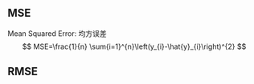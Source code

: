 ## MSE
Mean Squared Error: 均方误差
$$
MSE=\frac{1}{n} \sum{i=1}^{n}\left(y_{i}-\hat{y}_{i}\right)^{2}
$$
## RMSE
